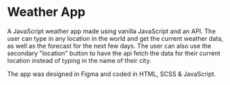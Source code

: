 # Weather App

A JavaScript weather app made using vanilla JavaScript and an API. The user can type in any location in the world and get the current weather data, as well as the forecast for the next few days. The user can also use the secondary "location" button to have the api fetch the data for their current location instead of typing in the name of their city.

The app was designed in Figma and coded in HTML, SCSS & JavaScript.

